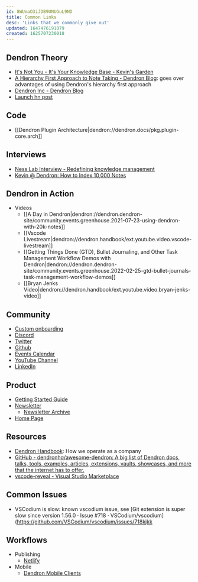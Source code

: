 ```yaml
---
id: 8WUmaO3iJDB9UNUGuL9ND
title: Common Links
desc: 'Links that we commonly give out'
updated: 1647476191079
created: 1625707230018
---
```


## Dendron Theory
- [It's Not You - It's Your Knowledge Base - Kevin's Garden](https://www.kevinslin.com/notes/e1455752-b052-4212-ac6e-cc054659f2bb.html)
- [A Hierarchy First Approach to Note Taking - Dendron Blog](https://blog.dendron.so/notes/3dd58f62-fee5-4f93-b9f1-b0f0f59a9b64.html): goes over advantages of using Dendron's hierarchy first approach
- [Dendron Inc - Dendron Blog](https://blog.dendron.so/notes/N9VxT7G5SovmncezBAGO2.html)
- [Launch hn post](https://news.ycombinator.com/item?id=29176158)

## Code
- [[Dendron Plugin Architecture|dendron://dendron.docs/pkg.plugin-core.arch]]

## Interviews
- [Ness Lab Interview - Redefining knowledge management](https://nesslabs.com/dendron-featured-tool)
- [Kevin @ Dendron: How to Index 10,000 Notes](https://www.0011.one/posts/S3E10)

## Dendron in Action
- Videos
    - [[A Day in Dendron|dendron://dendron.dendron-site/community.events.greenhouse.2021-07-23-using-dendron-with-20k-notes]]
    - [[Vscode Livestream|dendron://dendron.handbook/ext.youtube.video.vscode-livestream]]
    - [[Getting Things Done (GTD), Bullet Journaling, and Other Task Management Workflow Demos with Dendron|dendron://dendron.dendron-site/community.events.greenhouse.2022-02-25-gtd-bullet-journals-task-management-workflow-demos]]
    - [[Bryan Jenks Video|dendron://dendron.handbook/ext.youtube.video.bryan-jenks-video]]

## Community 
- [Custom onboarding](https://calendly.com/d/mqtk-rf7q/onboard)
- [Discord](https://link.dendron.so/discord)
- [Twitter](https://twitter.com/dendronhq)
- [Github](https://github.com/dendronhq/dendron)
- [Events Calendar](https://link.dendron.so/luma)
- [YouTube Channel](https://link.dendron.so/youtube)
- [LinkedIn](https://www.linkedin.com/company/dendron-so)

## Product
- [Getting Started Guide](https://wiki.dendron.so/notes/678c77d9-ef2c-4537-97b5-64556d6337f1/)
- [Newsletter](https://link.dendron.so/newsletter)
    - [Newsletter Archive](https://buttondown.email/dendron/archive/)
- [Home Page](https://dendron.so/)

## Resources
- [Dendron Handbook](https://handbook.dendron.so/): How we operate as a company
- [GitHub - dendronhq/awesome-dendron: A big list of Dendron docs, talks, tools, examples, articles, extensions, vaults, showcases, and more that the internet has to offer.](https://github.com/dendronhq/awesome-dendron/)
- [vscode-reveal - Visual Studio Marketplace](https://marketplace.visualstudio.com/items?itemName=evilz.vscode-reveal)

## Common Issues
- VSCodium is slow: known vscodium issue, see [Git extension is super slow since version 1.56.0 · Issue #718 · VSCodium/vscodium](https://github.com/VSCodium/vscodium/issues/718kjkk

## Workflows
- Publishing
    - [Netlify](https://wiki.dendron.so/notes/yetuum6o9wZi6eVJQBbQb.html)
- Mobile
    - [Dendron Mobile Clients](https://wiki.dendron.so/notes/fDCVPEo3guCFWPdxokXHU.html)
